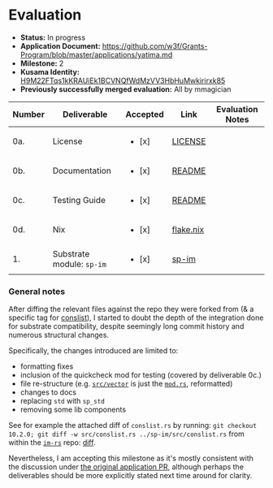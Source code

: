 # Evaluation

* **Status:** In progress
* **Application Document:** https://github.com/w3f/Grants-Program/blob/master/applications/yatima.md
* **Milestone:** 2
* **Kusama Identity:** [H9M22FTqs1kKRAUiEk1BCVNQfWdMzVV3HbHuMwkirirxk85](https://polkascan.io/pre/kusama/account/H9M22FTqs1kKRAUiEk1BCVNQfWdMzVV3HbHuMwkirirxk85)
* **Previously successfully merged evaluation:** All by mmagician

| Number | Deliverable               | Accepted               | Link                                                                 | Evaluation Notes |
|--------|---------------------------|------------------------|----------------------------------------------------------------------|------------------|
| 0a.    | License                   | <ul><li>[x] </li></ul> | [LICENSE](https://github.com/yatima-inc/sp-im/blob/main/LICENSE)     |                  |
| 0b.    | Documentation             | <ul><li>[x] </li></ul> | [README](https://github.com/yatima-inc/sp-im/blob/main/README.md)    |                  |
| 0c.    | Testing Guide             | <ul><li>[x] </li></ul> | [README](https://github.com/yatima-inc/sp-im/blob/main/README.md)    |                  |
| 0d.    | Nix                       | <ul><li>[x] </li></ul> | [flake.nix](https://github.com/yatima-inc/sp-im/blob/main/flake.nix) |                  |
| 1.     | Substrate module: `sp-im` | <ul><li>[x] </li></ul> | [sp-im](https://github.com/yatima-inc/sp-im)                         |                  |

### General notes

After diffing the relevant files against the repo they were forked from (& a specific tag for [conslist](https://github.com/bodil/im-rs/blob/10.2.0/src/conslist.rs)), I started to doubt the depth of the integration done for substrate compatibility, despite seemingly long commit history and numerous structural changes.

Specifically, the changes introduced are limited to:
- formatting fixes
- inclusion of the quickcheck mod for testing (covered by deliverable 0c.)
- file re-structure (e.g. [`src/vector`](https://github.com/yatima-inc/sp-im/blob/main/src/vector.rs) is just the [`mod.rs`](https://github.com/bodil/im-rs/blob/master/src/vector/mod.rs), reformatted)
- changes to docs
- replacing `std` with `sp_std`
- removing some lib components

See for example the attached diff of `conslist.rs` by running: `git checkout 10.2.0; git diff -w src/conslist.rs ../sp-im/src/conslist.rs` from within the [`im-rs`](https://github.com/bodil/im-rs/) repo: [diff](./support_docs/yatima_2_conslist.diff).

Nevertheless, I am accepting this milestone as it's mostly consistent with the discussion under [the original application PR](https://github.com/w3f/Grants-Program/pull/463#discussion_r660176761), although perhaps the deliverables should be more explicitly stated next time around for clarity.
